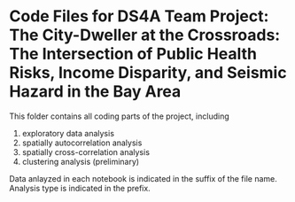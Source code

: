 # Code Files for DS4A Team Project: The City-Dweller at the Crossroads: The Intersection of Public Health Risks, Income Disparity, and Seismic Hazard in the Bay Area

This folder contains all coding parts of the project, including 
1. exploratory data analysis
2. spatially autocorrelation analysis
3. spatially cross-correlation analysis
4. clustering analysis (preliminary)

Data anlayzed in each notebook is indicated in the suffix of the file name. Analysis type is indicated in the prefix.
